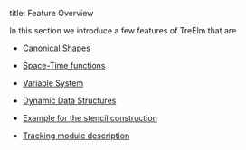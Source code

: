 title: Feature Overview

In this section we introduce a few features of TreElm that are

- [Canonical Shapes](canonicalShapes.html)

- [Space-Time functions](spacetimefunctions.html)

- [Variable System](variables/index.html)

- [Dynamic Data Structures](dynamic.html)

- [Example for the stencil construction](tem_construction_example_stencil.html)

- [Tracking module description](tracking.html)
